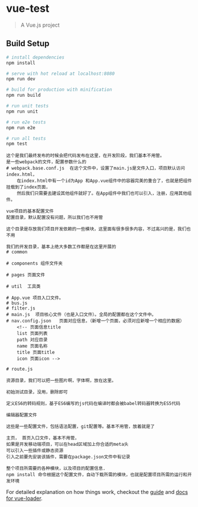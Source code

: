 # vue-test

> A Vue.js project

## Build Setup

``` bash
# install dependencies
npm install

# serve with hot reload at localhost:8080
npm run dev

# build for production with minification
npm run build

# run unit tests
npm run unit

# run e2e tests
npm run e2e

# run all tests
npm test
```
<!-- 文件介绍 -->

<!-- build -->
	这个是我们最终发布的时候会把代码发布在这里，在开发阶段，我们基本不用管。
	是一些webpack的文件，配置参数什么的
	# webpack.base.conf.js  在这个文件中，设置了main.js是文件入口，项目默认访问index.html，
		在index.html中有一个id为App 和App.vue组件中的容器完美的重合了，也就是把组件挂载到了index页面，
		然后我们只需要去建设其他组件就好了。在App组件中我们也可以引入，注册，应用其他组件。
<!-- config -->
	vue项目的基本配置文件
	配置目录，默认配置没有问题，所以我们也不用管
<!-- node_modules -->
	这个目录是存放我们项目开发依赖的一些模块，这里面有很多很多内容，不过高兴的是，我们也不用
<!-- src -->
	我们的开发目录，基本上绝大多数工作都是在这里开展的
	# common

	# components 组件文件夹

	# pages 页面文件

	# util  工具类

	# App.vue 项目入口文件。
	# bus.js
	# filter.js
	# main.js  项目核心文件（也是入口文件）。全局的配置都在这个文件中。
	# nav.config.json   页面对应信息，（新增一个页面，必须对应新增一个相应的数据）
		<!-- 页面信息title
		list 页面列表
		path 对应目录
		name 页面名称
		title 页面title
		icon 页面icon -->

	# route.js

<!-- static -->
	资源目录，我们可以把一些图片啊，字体啊，放在这里。

<!-- test -->
	初始测试目录，没用，删除即可

<!-- .babelrc -->
	定义ES6的转码规则，基于ES6编写的js代码在编译时都会被babel转码器转换为ES5代码
<!-- .editorconfig -->
	编辑器配置文件

<!-- .eslintignore -->

<!-- .xxxx文件 -->
	这些是一些配置文件，包括语法配置，git配置等。基本不用管，放着就是了

<!-- .eslintrc.js -->

<!-- index.html -->
	主页，	首页入口文件，基本不用管，
	如果是开发移动端项目，可以在head区域加上你合适的meta头
	可以引入一些插件或静态资源
	引入之前要先安装该插件，需要在package.json文件中有记录

<!-- npm-debug.log -->


<!-- package.json -->
	整个项目所需要的各种模块，以及项目的配置信息.
	npm install 命令根据这个配置文件，自动下载所需的模块，也就是配置项目所需的运行和开发环境

For detailed explanation on how things work, checkout the [guide](http://vuejs-templates.github.io/webpack/) and [docs for vue-loader](http://vuejs.github.io/vue-loader).